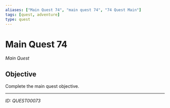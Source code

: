 ```yaml
---
aliases: ["Main Quest 74", "main quest 74", "74 Quest Main"]
tags: [quest, adventure]
type: quest
---
```


# Main Quest 74

*Main Quest*

## Objective
Complete the main quest objective.

---
*ID: QUEST00073*